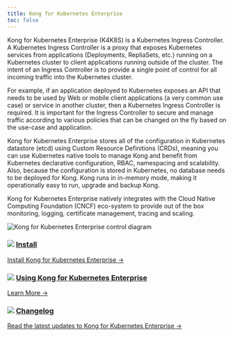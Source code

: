 ```yaml
---
title: Kong for Kubernetes Enterprise
toc: false
---
```


Kong for Kubernetes Enterprise (K4K8S) is a Kubernetes Ingress Controller. A Kubernetes Ingress Controller is a proxy that exposes Kubernetes services from applications (Deployments, RepliaSets, etc.) running on a Kubernetes cluster to client applications running outside of the cluster. The intent of an Ingress Controller is to provide a single point of control for all incoming traffic into the Kubernetes cluster. 

For example, if an application deployed to Kubernetes exposes an API that needs to be used by Web or mobile client applications (a very common use case) or service in another cluster, then a Kubernetes Ingress Controller is required. It is important for the Ingress Controller to secure and manage traffic according to various policies that can be changed on the fly based on the use-case and application.

Kong for Kubernetes Enterprise stores all of the configuration in Kubernetes datastore (etcd) using Custom Resource Definitions (CRDs), meaning you can use Kubernetes native tools to manage Kong and benefit from Kubernetes declarative configuration, RBAC, namespacing and scalability. Also, because the configuration is stored in Kubernetes, no database needs to be deployed for Kong. Kong runs in in-memory mode, making it operationally easy to run, upgrade and backup Kong.

Kong for Kubernetes Enterprise natively integrates with the Cloud Native Computing Foundation (CNCF) eco-system to provide out of the box monitoring, logging, certificate management, tracing and scaling.


<img src="https://doc-assets.konghq.com/kubernetes/K4K8S-Enterprise-Diagram.png" alt="Kong for Kubernetes Enterprise control diagram">

<div class="docs-grid">

  <div class="docs-grid-block">
    <h3>
        <img src="/assets/images/icons/documentation/icn-doc-reference.svg" />
        <a href="/enterprise/1.3-x/kong-for-kubernetes/install">Install</a>
    </h3>
    <p></p>
    <a href="/enterprise/1.3-x/kong-for-kubernetes/install">
        Install Kong for Kubernetes Enterprise &rarr;
    </a>
  </div>

  <div class="docs-grid-block">
    <h3>
        <img src="/assets/images/icons/documentation/icn-doc-reference.svg" />
        <a href="/enterprise/1.3-x/kong-for-kubernetes/using-kong-for-kubernetes/">Using Kong for Kubernetes Enterprise</a>
    </h3>
    <p></p>
    <a href="/enterprise/1.3-x/kong-for-kubernetes/using-kong-for-kubernetes/">
        Learn More &rarr;
    </a>
  </div>

  <div class="docs-grid-block">
    <h3>
        <img src="/assets/images/icons/documentation/icn-doc-reference.svg" />
        <a href="/enterprise/1.3-x/kong-for-kubernetes/changelog">Changelog</a>
    </h3>
    <p></p>
    <a href="/enterprise/1.3-x/kong-for-kubernetes/changelog">
        Read the latest updates to Kong for Kubernetes Enterprise &rarr;
    </a>
  </div>

</div>
